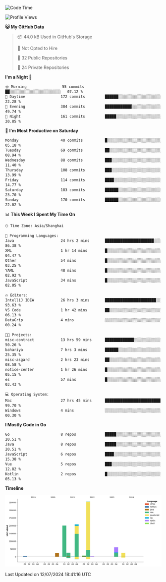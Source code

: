 <!--START_SECTION:waka-->
![Code Time](http://img.shields.io/badge/Code%20Time-2%2C520%20hrs%201%20min-blue)

![Profile Views](http://img.shields.io/badge/Profile%20Views-0-blue)

**🐱 My GitHub Data** 

> 📦 44.0 kB Used in GitHub's Storage 
 > 
> 🚫 Not Opted to Hire
 > 
> 📜 32 Public Repositories 
 > 
> 🔑 24 Private Repositories 
 > 
**I'm a Night 🦉** 

```text
🌞 Morning                55 commits          ██░░░░░░░░░░░░░░░░░░░░░░░   07.12 % 
🌆 Daytime                172 commits         ██████░░░░░░░░░░░░░░░░░░░   22.28 % 
🌃 Evening                384 commits         ████████████░░░░░░░░░░░░░   49.74 % 
🌙 Night                  161 commits         █████░░░░░░░░░░░░░░░░░░░░   20.85 % 
```
📅 **I'm Most Productive on Saturday** 

```text
Monday                   40 commits          █░░░░░░░░░░░░░░░░░░░░░░░░   05.18 % 
Tuesday                  69 commits          ██░░░░░░░░░░░░░░░░░░░░░░░   08.94 % 
Wednesday                88 commits          ███░░░░░░░░░░░░░░░░░░░░░░   11.40 % 
Thursday                 108 commits         ███░░░░░░░░░░░░░░░░░░░░░░   13.99 % 
Friday                   114 commits         ████░░░░░░░░░░░░░░░░░░░░░   14.77 % 
Saturday                 183 commits         ██████░░░░░░░░░░░░░░░░░░░   23.70 % 
Sunday                   170 commits         ██████░░░░░░░░░░░░░░░░░░░   22.02 % 
```


📊 **This Week I Spent My Time On** 

```text
🕑︎ Time Zone: Asia/Shanghai

💬 Programming Languages: 
Java                     24 hrs 2 mins       ██████████████████████░░░   86.38 % 
XML                      1 hr 14 mins        █░░░░░░░░░░░░░░░░░░░░░░░░   04.47 % 
Other                    54 mins             █░░░░░░░░░░░░░░░░░░░░░░░░   03.25 % 
YAML                     48 mins             █░░░░░░░░░░░░░░░░░░░░░░░░   02.92 % 
JavaScript               34 mins             █░░░░░░░░░░░░░░░░░░░░░░░░   02.05 % 

🔥 Editors: 
IntelliJ IDEA            26 hrs 3 mins       ███████████████████████░░   93.63 % 
VS Code                  1 hr 42 mins        ██░░░░░░░░░░░░░░░░░░░░░░░   06.13 % 
DataGrip                 4 mins              ░░░░░░░░░░░░░░░░░░░░░░░░░   00.24 % 

🐱‍💻 Projects: 
misc-contract            13 hrs 59 mins      █████████████░░░░░░░░░░░░   50.26 % 
bahariya                 7 hrs 3 mins        ██████░░░░░░░░░░░░░░░░░░░   25.35 % 
misc-asgard              2 hrs 23 mins       ██░░░░░░░░░░░░░░░░░░░░░░░   08.58 % 
notice-center            1 hr 26 mins        █░░░░░░░░░░░░░░░░░░░░░░░░   05.15 % 
es                       57 mins             █░░░░░░░░░░░░░░░░░░░░░░░░   03.43 % 

💻 Operating System: 
Mac                      27 hrs 45 mins      █████████████████████████   99.70 % 
Windows                  4 mins              ░░░░░░░░░░░░░░░░░░░░░░░░░   00.30 % 
```

**I Mostly Code in Go** 

```text
Go                       8 repos             █████░░░░░░░░░░░░░░░░░░░░   20.51 % 
Java                     8 repos             █████░░░░░░░░░░░░░░░░░░░░   20.51 % 
JavaScript               6 repos             ████░░░░░░░░░░░░░░░░░░░░░   15.38 % 
Vue                      5 repos             ███░░░░░░░░░░░░░░░░░░░░░░   12.82 % 
Kotlin                   2 repos             █░░░░░░░░░░░░░░░░░░░░░░░░   05.13 % 
```



**Timeline**

![Lines of Code chart](https://raw.githubusercontent.com/youtiaoguagua/youtiaoguagua/master/assets/bar_graph.png)


 Last Updated on 12/07/2024 18:41:16 UTC
<!--END_SECTION:waka-->